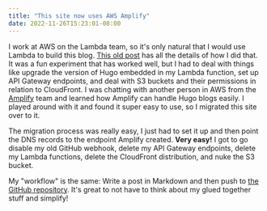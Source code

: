 ```yaml
---
title: "This site now uses AWS Amplify"
date: 2022-11-26T15:23:01-08:00
---
```


I work at AWS on the Lambda team, so it's only natural that I would use Lambda to build this blog. [This old post](/posts/hugo-lambda/) has all the details of how I did that. It was a fun experiment that has worked well, but I had to deal with things like upgrade the version of Hugo embedded in my Lambda function, set up API Gateway endpoints, and deal with S3 buckets and their permissions in relation to CloudFront. I was chatting with another person in AWS from the [Amplify](https://aws.amazon.com/amplify/) team and learned how Amplify can handle Hugo blogs easily. I played around with it and found it super easy to use, so I migrated this site over to it.

The migration process was really easy, I just had to set it up and then point the DNS records to the endpoint Amplify created. **Very easy!** I got to go disable my old GitHub webhook, delete my API Gateway endpoints, delete my Lambda functions, delete the CloudFront distribution, and nuke the S3 bucket.

My "workflow" is the same: Write a post in Markdown and then push to [the GitHub repository](https://github.com/wnka/pdp80-blog). It's great to not have to think about my glued together stuff and simplify!
